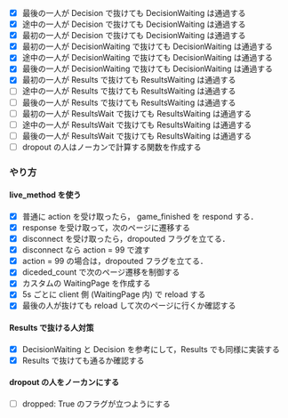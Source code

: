 - [x] 最後の一人が Decision で抜けても DecisionWaiting は通過する
- [x] 途中の一人が Decision で抜けても DecisionWaiting は通過する
- [x] 最初の一人が Decision で抜けても DecisionWaiting は通過する
- [x] 最初の一人が DecisionWaiting で抜けても DecisionWaiting は通過する
- [x] 途中の一人が DecisionWaiting で抜けても DecisionWaiting は通過する
- [x] 最後の一人が DecisionWaiting で抜けても DecisionWaiting は通過する
- [x] 最初の一人が Results で抜けても ResultsWaiting は通過する
- [ ] 途中の一人が Results で抜けても ResultsWaiting は通過する
- [ ] 最後の一人が Results で抜けても ResultsWaiting は通過する
- [ ] 最初の一人が ResultsWait で抜けても ResultsWaiting は通過する
- [ ] 途中の一人が ResultsWait で抜けても ResultsWaiting は通過する
- [ ] 最後の一人が ResultsWait で抜けても ResultsWaiting は通過する
- [ ] dropout の人はノーカンで計算する関数を作成する

### やり方

#### live_method を使う

- [x] 普通に action を受け取ったら， game_finished を respond する．
- [x] response を受け取って，次のページに遷移する
- [x] disconnect を受け取ったら，dropouted フラグを立てる．
- [x] disconnect なら action = 99 で渡す
- [x] action = 99 の場合は，dropouted フラグを立てる．
- [x] diceded_count で次のページ遷移を制御する
- [x] カスタムの WaitingPage を作成する
- [x] 5s ごとに client 側 (WaitingPage 内) で reload する
- [x] 最後の人が抜けても reload して次のページに行くか確認する

#### Results で抜ける人対策

- [x] DecisionWaiting と Decision を参考にして，Results でも同様に実装する
- [x] Results で抜けても通るか確認する

#### dropout の人をノーカンにする

- [ ] dropped: True のフラグが立つようにする
